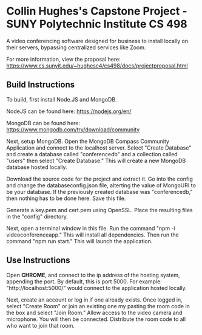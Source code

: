# Collin Hughes's Capstone Project - SUNY Polytechnic Institute CS 498
A video conferencing software designed for business to install locally on their servers, bypassing centralized services like Zoom. 

For more information, view the proposal here: https://www.cs.sunyit.edu/~hughesc4/cs498/docs/projectproposal.html

## Build Instructions
To build, first install Node.JS and MongoDB.

NodeJS can be found here: https://nodejs.org/en/

MongoDB can be found here: https://www.mongodb.com/try/download/community

Next, setup MongoDB. Open the MongoDB Compass Community Application and connect to the localhost server. Select "Create Database" and create a database called "conferencedb" and a collection called "users" then select "Create Database." This will create a new MongoDB database hosted locally.

Download the source code for the project and extract it. Go into the config and change the databaseconfig.json file, alterting the value of MongoURI to be your database. If the previously created database was "conferencedb," then nothing has to be done here. Save this file.

Generate a key.pem and cert.pem using OpenSSL. Place the resulting files in the "config" directory.

Next, open a terminal window in this file. Run the command "npm -i videoconferenceapp." This will install all dependencies. Then run the command "npm run start." This will launch the application. 

## Use Instructions
Open **CHROME**, and connect to the ip address of the hosting system, appending the port. By default, this is port 5000. For example: "http://localhost:5000/" would connect to the application hosted locally.

Next, create an account or log in if one already exists. Once logged in, select "Create Room" or join an existing one my pasting the room code in the box and select "Join Room." Allow access to the video camera and microphone. You will then be connected. Distribute the room code to all who want to join that room.




